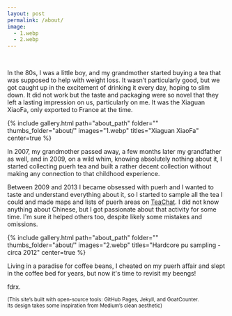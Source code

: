 ```yaml
---
layout: post
permalink: /about/
image:
  - 1.webp
  - 2.webp
---
```


<br>

<p>
In the 80s, I was a little boy, and my grandmother started buying a tea that was supposed to help with weight loss. It wasn’t particularly good, but we got caught up in the excitement of drinking it every day, hoping to slim down. It did not work but the taste and packaging were so novel that they left a lasting impression on us, particularly on me. It was the Xiaguan XiaoFa, only exported to France at the time.
</p>

<!-- XIAGUAN TUO -->
{% include gallery.html 
path="about_path"
folder="" 
thumbs_folder="about/" 
images="1.webp" 
titles="Xiaguan XiaoFa"
center=true
%}

<p>
    In 2007, my grandmother passed away, a few months later my grandfather as well, and in 2009, on a wild whim, knowing absolutely nothing about it, I started collecting puerh tea and built a rather decent collection without making any connection to that childhood experience.
</p>

<p>
    Between 2009 and 2013 I became obsessed with puerh and I wanted to taste and understand everything about it, so I started to sample all the tea I could and made maps and lists of puerh areas on <a href="https://www.teachat.com/viewtopic.php?t=17948" target="_blank" rel="noopener noreferrer nofollow">TeaChat</a>. I did not know anything about Chinese, but I got passionate about that activity for some time. I'm sure it helped others too, despite likely some mistakes and omissions. 
</p>

<!-- SAMPLING PUERH -->
{% include gallery.html 
path="about_path"
folder="" 
thumbs_folder="about/" 
images="2.webp" 
titles="Hardcore pu sampling - circa 2012"
center=true
%}

<p>
    Living in a paradise for coffee beans, I cheated on my puerh affair and slept in the coffee bed for years, but now it's time to revisit my beengs!
</p>

<p>
    fdrx.
</p>

<p>
    <small>(This site’s built with open-source tools: GitHub Pages, Jekyll, and GoatCounter.<br/> Its design takes some inspiration from Medium’s clean aesthetic)</small>
</p>
